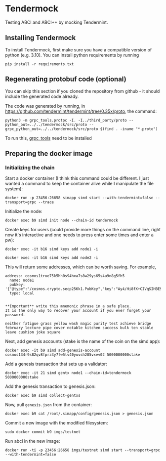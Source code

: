 # Tendermock

Testing ABCI and ABCI++ by mocking Tendermint.

## Installing Tendermock

To install Tendermock, first make sure you have a compatible version of python (e.g. 3.10).
You can install python requirements by running

```
pip install -r requirements.txt
```

## Regenerating protobuf code (optional)

You can skip this section if you cloned the repository from github - it should include the generated code already.

The code was generated by running, in https://github.com/tendermint/tendermint/tree/0.35x/proto, the command:

```
python3 -m grpc_tools.protoc -I. -I../third_party/proto --python_out=../../tendermock/src/proto --grpc_python_out=../../tendermock/src/proto $(find . -iname "*.proto")
```

To run this, [grpc_tools](https://grpc.io/docs/languages/python/quickstart/) need to be installed

## Preparing the docker image

### Initializing the chain

Start a docker container (I think this command could be different. I just wanted a command to keep the container alive while I manipulate the file system):

`docker run -p 23456:26658 simapp simd start --with-tendermint=false --transport=grpc --trace`

Initialize the node:

`docker exec b9 simd init node --chain-id tendermock`

Create keys for users (could provide more things on the command line, right now it's interactive and one needs to press enter some times and enter a pw):

`docker exec -it b16 simd keys add node1 -i`

`docker exec -it b16 simd keys add node2 -i`

This will return some addresses, which can be worth saving. For example,

```
address: cosmos1true75k5hh0s94hxa7s8w29ys65s4u9n8g5fh5
  name: node1
  pubkey: '{"@type":"/cosmos.crypto.secp256k1.PubKey","key":"Ay4/Hi8fX+CIVqSIHBE9n9k0TfzdtFtTwcrKJc1qo2w3"}'
  type: local


**Important** write this mnemonic phrase in a safe place.
It is the only way to recover your account if you ever forget your password.

neither fatigue grass yellow wash magic purity test achieve bridge february lecture pipe cover notable kitchen success bulk ten stable leave cushion joke square
```

Next, add genesis accounts (stake is the name of the coin on the simd app):

`docker exec -it b9 simd add-genesis-account cosmos134r9s82qv8fprz3y7fw5lv40yuvsh285vxev02 5000000000stake`

Add a genesis transaction that sets up a validator:

`docker exec -it 21 simd gentx node1 --chain-id=tendermock 5000000000stake`

Add the genesis transaction to genesis.json:

`docker exec b9 simd collect-gentxs`

Now, pull `genesis.json` from the container:

`docker exec b9 cat /root/.simapp/config/genesis.json > genesis.json`

Commit a new image with the modified filesystem:

`sudo docker commit b9 imgs/testnet`

Run abci in the new image:

`docker run -ti -p 23456:26658 imgs/testnet simd start --transport=grpc --with-tendermint=false`
